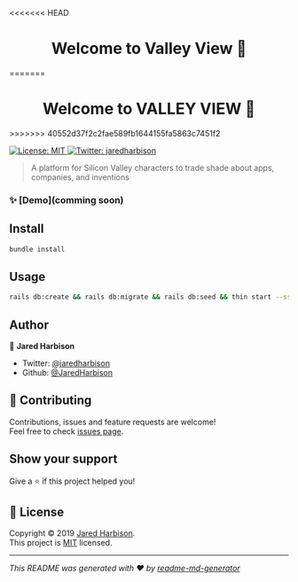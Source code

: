<<<<<<< HEAD
<h1 align="center">Welcome to Valley View 👋</h1>
=======
<h1 align="center">Welcome to VALLEY VIEW 👋</h1>
>>>>>>> 40552d37f2c2fae589fb1644155fa5863c7451f2
<p>
  <a href="https://github.com/kefranabg/readme-md-generator/blob/master/LICENSE" target="_blank">
    <img alt="License: MIT" src="https://img.shields.io/badge/License-MIT-yellow.svg" />
  </a>
  <a href="https://twitter.com/jaredharbison" target="_blank">
    <img alt="Twitter: jaredharbison" src="https://img.shields.io/twitter/follow/jaredharbison.svg?style=social" />
  </a>
</p>

> A platform for Silicon Valley characters to trade shade about apps, companies, and inventions

### ✨ [Demo](comming soon)

## Install

```sh
bundle install
```

## Usage

```sh
rails db:create && rails db:migrate && rails db:seed && thin start --ssl
```

## Author

👤 **Jared Harbison**

* Twitter: [@jaredharbison](https://twitter.com/jaredharbison)
* Github: [@JaredHarbison](https://github.com/JaredHarbison)

## 🤝 Contributing

Contributions, issues and feature requests are welcome!<br />Feel free to check [issues page](https://github.com/JaredHarbison/valleyview/issues).

## Show your support

Give a ⭐️ if this project helped you!

## 📝 License

Copyright © 2019 [Jared Harbison](https://github.com/JaredHarbison).<br />
This project is [MIT](https://github.com/kefranabg/readme-md-generator/blob/master/LICENSE) licensed.

***
_This README was generated with ❤️ by [readme-md-generator](https://github.com/kefranabg/readme-md-generator)_